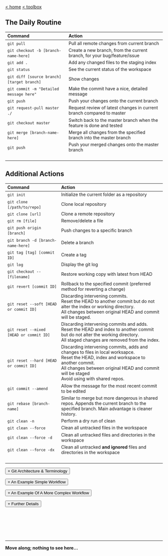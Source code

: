 <div style="display: inline-block;">
<a class="link" href="http://oclipa.github.io/">&lt; home</a>
<a class="link" href="http://oclipa.github.io/toolbox.html">&lt; toolbox</a>
</div> 

## The Daily Routine

| Command | Action |
| :------- | :------- |
| `git pull`| Pull all remote changes from current branch |
| `git checkout -b [branch-name-here]`| Create a new branch, from the current branch, for your bug/feature/issue |
| `git add .`| Add any changed files to the staging index |
| `git status`| See the current status of the workspace |
| `git diff [source branch] [target branch]`| Show changes |
| `git commit -m "Detailed message here"`| Make the commit have a nice, detailed message |
| `git push`| Push your changes onto the current branch |
| `git request-pull master ./`| Request review of latest changes in current branch compared to master |
| `git checkout master`| Switch back to the master branch when the feature is done and tested |
| `git merge [branch-name-here]`| Merge all changes from the specified branch into the master branch |
| `git push`| Push your merged changes onto the master branch |
| <img width="300"/> | <img width="400"/> |

<p style="page-break-before: always"/> 

## Additional Actions

| Command | Action |
| :------- | :------- |
| `git init`| Initialize the current folder as a repository |
| `git clone [/path/to/repo]` | Clone local repository |
| `git clone [url]`| Clone a remote repository |
| `git rm [file]`| Remove/delete a file |
| `git push origin [branch]` | Push changes to a specific branch |
| `git branch -d [branch-name-here]` | Delete a branch |
| `git tag [tag] [commit ID]` | Create a tag |
| `git log`| Display the git log |
| `git checkout -- [filename]`| Restore working copy with latest from HEAD |
| `git revert [commit ID]`| Rollback to the specified commit (preferred method for reverting a change) |
| `git reset --soft [HEAD or commit ID]`| Discarding intervening commits.<br/>Reset the HEAD to another commit but do not alter the index or working directory.<br/>All changes between original HEAD and commit will be staged. |
| `git reset --mixed [HEAD or commit ID]`| Discarding intervening commits and adds.<br/>Reset the HEAD and index to another commit but do not alter the working directory.<br/>All staged changes are removed from the index. |
| `git reset --hard [HEAD or commit ID]`| Discarding intervening commits, adds and changes to files in local worksapce.<br/>Reset the HEAD, index and workspace to another commit.<br/>All changes between original HEAD and commit will be staged<br/>Avoid using with shared repos. |
| `git commit --amend`| Allow the message for the most recent commit to be edited |
| `git rebase [branch-name]`| Similar to merge but more dangerous in shared repos.  Appends the current branch to the specified branch.  Main advantage is cleaner history. |
| `git clean -n`| Perform a dry run of clean |
| `git clean --force`| Clean all untracked files in the workspace |
| `git clean --force -d`| Clean all untracked files and directories in the workspace |
| `git clean --force -dx`| Clean all untracked **and ignored** files and directories in the workspace |
| <img width="300"/> | <img width="400"/> |

<p style="page-break-before: always"/> 
<div>   
<button type="button" class="collapsible">+ Git Architecture &amp; Terminology</button>
<div class="content" style="display: none;" markdown="1">

   * **Staging Index:** Add file to repo index in preparation for commit
   * **Commit:** Copy all staged files to the local repo database
   * **Push:** Copy all commited changes to the remote repo database
   * **Pull:** Copy latest changes from remote repo into local repo
   * **HEAD:** The current branch or commit referenced by the local repo
   * **Checkout:** Redirect the HEAD to point to a specific commit or branch (or fetch a specific file, which doesn't change the HEAD).
   * **Detached HEAD:** When the HEAD is pointing at a specific commit.  Changes cannot be submitted in this case. 

<img src="assets/images/git-architecture.png" />

<br/>[Original Image](https://blog.osteele.com/2008/05/my-git-workflow/)
&copy; Oliver Steele: [https://osteele.com/](https://osteele.com/)
</div>
</div>
<p style="page-break-before: always"/> 
<div>   
<button type="button" class="collapsible">+ An Example Simple Workflow</button>
<div class="content" style="display: none;" markdown="1">

<img src="assets/images/git-simple-workflow.jpg" width="90%" height="90%" />

<br/>[Original Image](http://nakedstartup.com/2010/04/simple-daily-git-workflow)
&copy; Naked Startup: [http://nakedstartup.com/](http://nakedstartup.com/)
</div>
</div>
<p style="page-break-before: always"/> 
<div>   
<button type="button" class="collapsible">+ An Example Of A More Complex Workflow</button>
<div class="content" style="display: none;" markdown="1">

<img src="assets/images/git-check-sheet.jpg" width="90%" height="90%" />

<br/>[Original Image](http://rogerdudler.github.io/git-guide/)
&copy; Roger Dudler: [https://twitter.com/rogerdudler](https://twitter.com/rogerdudler)
</div>
</div>
<p style="page-break-before: always"/> 
<div>   
<button type="button" class="collapsible">+ Further Details</button>
<div class="content" style="display: none;" markdown="1">

[Git Further Details (pdf)](/assets/pdfs/git-more-details.pdf)
<br/>&copy; Atlassian: [https://www.atlassian.com/git/tutorials/atlassian-git-cheatsheet](https://www.atlassian.com/git/tutorials/atlassian-git-cheatsheet)
</div>
</div>

&nbsp;

&nbsp;

&nbsp;

------
**Move along; nothing to see here...**

<script type="text/javascript">

    const loadCSS = (filename) => { 

       const file = document.createElement("link");
       file.setAttribute("rel", "stylesheet");
       file.setAttribute("type", "text/css");
       file.setAttribute("href", filename);
       document.head.appendChild(file);
    };

    const loadJS = (filename) => { 

       const file = document.createElement("script");
       file.setAttribute("type", "text/javascript");
       file.setAttribute("src", filename);
       document.head.appendChild(file);
    };
   
    //just call a function to load your CSS
    //this path should be relative your HTML location
    loadCSS("../collapse.css");
    loadJS("../collapse.js");

</script>


